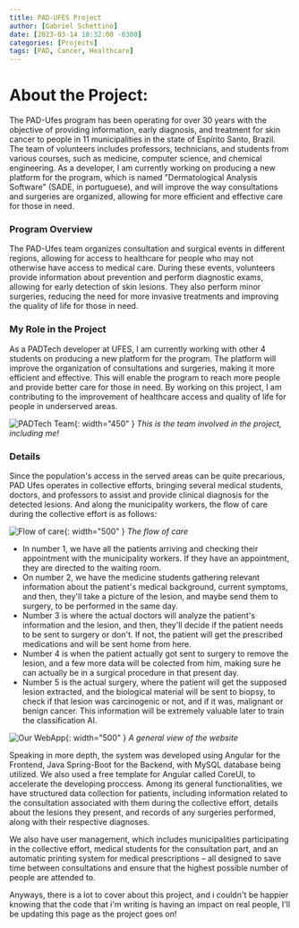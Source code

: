 ```yaml
---
title: PAD-UFES Project
author: [Gabriel Schettino]
date: [2023-03-14 18:32:00 -0300]
categories: [Projects]
tags: [PAD, Cancer, Healthcare]
---
```

# About the Project:
The PAD-Ufes program has been operating for over 30 years with the objective of providing information, early diagnosis, and treatment for skin cancer to people in 11 municipalities in the state of Espírito Santo, Brazil. The team of volunteers includes professors, technicians, and students from various courses, such as medicine, computer science, and chemical engineering. As a developer, I am currently working on producing a new platform for the program, which is named "Dermatological Analysis Software" (SADE, in portuguese), and will improve the way consultations and surgeries are organized, allowing for more efficient and effective care for those in need.

### Program Overview

The PAD-Ufes team organizes consultation and surgical events in different regions, allowing for access to healthcare for people who may not otherwise have access to medical care. During these events, volunteers provide information about prevention and perform diagnostic exams, allowing for early detection of skin lesions. They also perform minor surgeries, reducing the need for more invasive treatments and improving the quality of life for those in need.

### My Role in the Project
As a PADTech developer at UFES, I am currently working with other 4 students on producing a new platform for the program. The platform will improve the organization of consultations and surgeries, making it more efficient and effective. This will enable the program to reach more people and provide better care for those in need. By working on this project, I am contributing to the improvement of healthcare access and quality of life for people in underserved areas.

![PADTech Team](main/assets/img/team.jpg/){: width="450" }
*This is the team involved in the project, including me!*


### Details
Since the population's access in the served areas can be quite precarious, PAD Ufes operates in collective efforts, bringing several medical students, doctors, and professors to assist and provide clinical diagnosis for the detected lesions. And along the municipality workers, the flow of care during the collective effort is as follows:

![Flow of care](main/assets/img/fluxo.JPG/){: width="500" }
*The flow of care*

<ul>
    <li>In number 1, we have all the patients arriving and checking their appointment with the municipality workers. If they have an appointment, they are directed to the waiting room.</li>
    <li>On number 2, we have the medicine students gathering relevant information about the patient's medical background, current symptoms, and then, they'll take a picture of the lesion, and maybe send them to surgery, to be performed in the same day.</li>
    <li>Number 3 is where the actual doctors will analyze the patient's information and the lesion, and then, they'll decide if the patient needs to be sent to surgery or don't. If not, the patient will get the prescribed medications and will be sent home from here.</li>
    <li>Number 4 is when the patient actually got sent to surgery to remove the lesion, and a few more data will be colected from him, making sure he can actually be in a surgical procedure in that present day.</li>
    <li>Number 5 is the actual surgery, where the patient will get the supposed lesion extracted, and the biological material will be sent to biopsy, to check if that lesion was carcinogenic or not, and if it was, malignant or benign cancer. This information will be extremely valuable later to train the classification AI.</li>
</ul>

![Our WebApp](main/assets/img/website.JPG/){: width="500" }
*A general view of the website*

Speaking in more depth, the system was developed using Angular for the Frontend, Java Spring-Boot for the Backend, with MySQL database being utilized. We also used a free template for Angular called CoreUI, to accelerate the developing proccess. Among its general functionalities, we have structured data collection for patients, including information related to the consultation associated with them during the collective effort, details about the lesions they present, and records of any surgeries performed, along with their respective diagnoses.

We also have user management, which includes municipalities participating in the collective effort, medical students for the consultation part, and an automatic printing system for medical prescriptions – all designed to save time between consultations and ensure that the highest possible number of people are attended to.

Anyways, there is a lot to cover about this project, and i couldn't be happier knowing that the code that i'm writing is having an impact on real people, I'll be updating this page as the project goes on!
